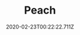 ---
templateKey: blog-post
featuredpost: false
date: 2020-02-23T00:22:22.711Z
title: Peach
description: It's almost fuzzy to the touch.
type: fruit
sellPrice: 140
energy: 38
health: 17
featuredimage: /img/Peach.png
tags:
  - summer
  - tree
  - reharvest
  - edible
---